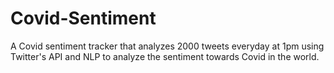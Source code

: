 # Covid-Sentiment

A Covid sentiment tracker that analyzes 2000 tweets everyday at 1pm using Twitter's API and 
NLP to analyze the sentiment towards Covid in the world.
